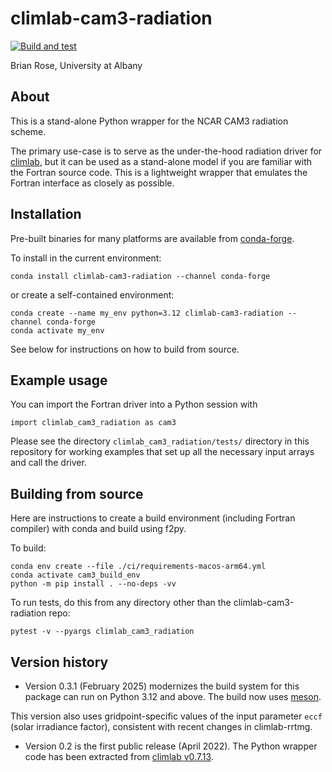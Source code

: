 # climlab-cam3-radiation

[![Build and test](https://github.com/climlab/climlab-cam3-radiation/actions/workflows/build-and-test.yml/badge.svg)](https://github.com/climlab/climlab-cam3-radiation/actions/workflows/build-and-test.yml)

Brian Rose, University at Albany

## About

This is a stand-alone Python wrapper for the NCAR CAM3 radiation scheme.

The primary use-case is to serve as the under-the-hood radiation driver
for [climlab](https://climlab.readthedocs.io/), but it can be used as a
stand-alone model if you are familiar with the Fortran source code.
This is a lightweight wrapper that emulates the Fortran interface as closely as possible.

## Installation

Pre-built binaries for many platforms are available from [conda-forge](https://conda-forge.org).

To install in the current environment:
```
conda install climlab-cam3-radiation --channel conda-forge
```
or create a self-contained environment:
```
conda create --name my_env python=3.12 climlab-cam3-radiation --channel conda-forge
conda activate my_env
```

See below for instructions on how to build from source.

## Example usage

You can import the Fortran driver into a Python session with
```
import climlab_cam3_radiation as cam3
```

Please see the directory `climlab_cam3_radiation/tests/` directory in this repository
for working examples that set up all the necessary input arrays and call the driver.

## Building from source

Here are instructions to create a build environment (including Fortran compiler)
with conda and build using f2py.

To build:
```
conda env create --file ./ci/requirements-macos-arm64.yml
conda activate cam3_build_env
python -m pip install . --no-deps -vv
```

To run tests, do this from any directory other than the climlab-cam3-radiation repo:
```
pytest -v --pyargs climlab_cam3_radiation
```

## Version history

- Version 0.3.1 (February 2025) modernizes the build system for this package can run on Python 3.12 and above. The build now uses [meson](https://mesonbuild.com/).

This version also uses gridpoint-specific values of the input parameter `eccf` (solar irradiance factor), consistent with recent changes in climlab-rrtmg.
- Version 0.2 is the first public release (April 2022).
The Python wrapper code has been extracted from
[climlab v0.7.13](https://github.com/brian-rose/climlab/releases/tag/v0.7.13).
